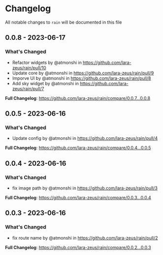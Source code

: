 # Changelog

All notable changes to `rain` will be documented in this file

## 0.0.8 - 2023-06-17

### What's Changed

- Refactor widgets by @atmonshi in https://github.com/lara-zeus/rain/pull/10
- Update core by @atmonshi in https://github.com/lara-zeus/rain/pull/9
- Imporve UI by @atmonshi in https://github.com/lara-zeus/rain/pull/8
- Add sky widget by @atmonshi in https://github.com/lara-zeus/rain/pull/7

**Full Changelog**: https://github.com/lara-zeus/rain/compare/0.0.7...0.0.8

## 0.0.5 - 2023-06-16

### What's Changed

- Update config by @atmonshi in https://github.com/lara-zeus/rain/pull/4

**Full Changelog**: https://github.com/lara-zeus/rain/compare/0.0.4...0.0.5

## 0.0.4 - 2023-06-16

### What's Changed

- fix image path by @atmonshi in https://github.com/lara-zeus/rain/pull/3

**Full Changelog**: https://github.com/lara-zeus/rain/compare/0.0.3...0.0.4

## 0.0.3 - 2023-06-16

### What's Changed

- fix route name by @atmonshi in https://github.com/lara-zeus/rain/pull/2

**Full Changelog**: https://github.com/lara-zeus/rain/compare/0.0.2...0.0.3
